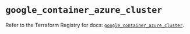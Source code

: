 # `google_container_azure_cluster`

Refer to the Terraform Registry for docs: [`google_container_azure_cluster`](https://registry.terraform.io/providers/hashicorp/google-beta/6.24.0/docs/resources/google_container_azure_cluster).
